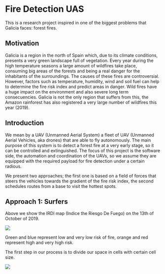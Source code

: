 # Fire Detection UAS

This is a research project inspired in one of the biggest problems that Galicia faces: forest fires.

## Motivation

Galicia is a region in the north of Spain which, due to its climate conditions, presents a very green 
landscape full of vegetation. Every year during the high temperature seasons a large amount of wildfires 
take place, consuming big areas of the forests and being a real danger for the inhabitants of the
surroundings. The causes of these fires are controversial. However, factors such as temperature,
humidity, wind and soil fuel can help to determine the fire risk index and predict areas in danger.
Wild fires have a huge impact on the environment and also severe long term consecuencies.
Galicia is not the only region that suffers from this, the Amazon rainforest has also registered a very
large number of wildfires this year (2019).


## Introduction

We mean by a UAV (Unmanned Aerial System) a fleet of UAV (Unmanned Aerial Vehicles, aka drones) that
are able to fly autonomously. The main purpose of this system is to detect a forest fire at a very early
stage, so it can be controlled and extinguished. The focus of this project is the software side, the
automation and coordination of the UAVs, so we assume they are equipped with the required payload for
fire detection under a certain radious.

We present two approaches; the first one is based on a field of forces that steers the vehicles towards the
gradient of the fire risk index, the second schedules routes from a base to visit the hottest spots.

## Approach 1: Surfers

Above we show the IRDI map (Indice the Riesgo De Fuego) on the 13th of October of 2019.

![](captures/irdi_map_2019_10_11.jpg)

Green and blue represent low and very low risk of fire, orange and red represent high and very high risk.

The first step in our process is to divide our space in cells with certain cell size.

![](captures/divided_irdi_map_2019_10_11.jpg)
